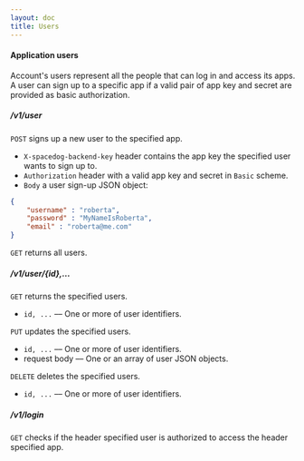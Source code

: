 ```yaml
---
layout: doc
title: Users
---
```


#### Application users

Account's users represent all the people that can log in and access its apps. A user can sign up to a specific app if a valid pair of app key and secret are provided as basic authorization.

##### /v1/user

`POST` signs up a new user to the specified app.

- `X-spacedog-backend-key` header contains the app key the specified user wants to sign up to.
- `Authorization` header with a valid app key and secret in `Basic` scheme.
- `Body` a user sign-up JSON object:

```json
{
	"username" : "roberta",
	"password" : "MyNameIsRoberta",
	"email" : "roberta@me.com"
}
```

`GET` returns all users.

##### /v1/user/{id},...

`GET` returns the specified users.

- `id, ...` –– One or more of user identifiers.

`PUT` updates the specified users.

- `id, ...` –– One or more of user identifiers.
- request body –– One or an array of user JSON objects.

`DELETE` deletes the specified users.

- `id, ...` –– One or more of user identifiers.

##### /v1/login

`GET` checks if the header specified user is authorized to access the header specified app.
